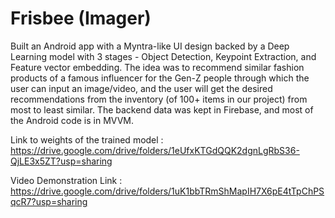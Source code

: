 # Frisbee (Imager)
Built an Android app with a Myntra-like UI design backed by a Deep Learning model with 3 stages - Object Detection, Keypoint Extraction, and Feature vector embedding. The idea was to recommend similar fashion products of a famous influencer for the Gen-Z people through which the user can input an image/video, and the user will get the desired recommendations from the inventory (of 100+ items in our project) from most to least similar. The backend data was kept in Firebase, and most of the Android code is in MVVM.

Link to weights of the trained model : https://drive.google.com/drive/folders/1eUfxKTGdQQK2dgnLgRbS36-QjLE3x5ZT?usp=sharing

Video Demonstration Link : https://drive.google.com/drive/folders/1uK1bbTRmShMapIH7X6pE4tTpChPSqcR7?usp=sharing
